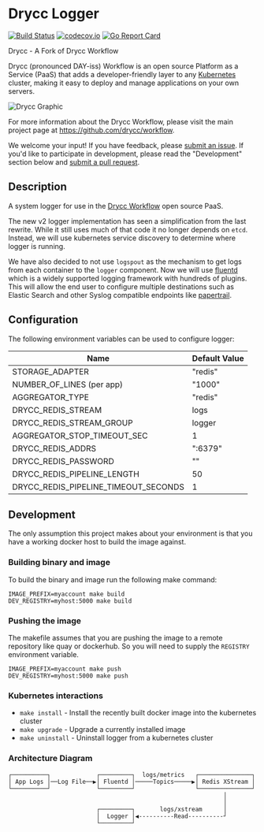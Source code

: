 
# Drycc Logger
[![Build Status](https://woodpecker.drycc.cc/api/badges/drycc/logger/status.svg)](https://woodpecker.drycc.cc/drycc/logger)
[![codecov.io](https://codecov.io/github/drycc/logger/coverage.svg?branch=main)](https://codecov.io/github/drycc/logger?branch=main)
[![Go Report Card](https://goreportcard.com/badge/github.com/drycc/logger)](https://goreportcard.com/report/github.com/drycc/logger)

Drycc - A Fork of Drycc Workflow

Drycc (pronounced DAY-iss) Workflow is an open source Platform as a Service (PaaS) that adds a developer-friendly layer to any [Kubernetes](http://kubernetes.io) cluster, making it easy to deploy and manage applications on your own servers.

![Drycc Graphic](https://getdrycc.blob.core.windows.net/get-drycc/drycc-graphic-small.png)

For more information about the Drycc Workflow, please visit the main project page at https://github.com/drycc/workflow.

We welcome your input! If you have feedback, please [submit an issue][issues]. If you'd like to participate in development, please read the "Development" section below and [submit a pull request][prs].

## Description
A system logger for use in the [Drycc Workflow](https://drycc.com/workflow/) open source PaaS.

The new v2 logger implementation has seen a simplification from the last rewrite. While it still uses much of that code it no longer depends on `etcd`. Instead, we will use kubernetes service discovery to determine where logger is running.

We have also decided to not use `logspout` as the mechanism to get logs from each container to the `logger` component. Now we will use [fluentd](http://fluentd.org) which is a widely supported logging framework with hundreds of plugins. This will allow the end user to configure multiple destinations such as Elastic Search and other Syslog compatible endpoints like [papertrail](http://papertrailapp.com).

## Configuration
The following environment variables can be used to configure logger:

| Name                                   | Default Value |
|----------------------------------------|---------------|
| STORAGE_ADAPTER                        | "redis"       |
| NUMBER_OF_LINES (per app)              | "1000"        |
| AGGREGATOR_TYPE                        | "redis"       |
| DRYCC_REDIS_STREAM                     | logs          |
| DRYCC_REDIS_STREAM_GROUP               | logger        |
| AGGREGATOR_STOP_TIMEOUT_SEC            | 1             |
| DRYCC_REDIS_ADDRS                      | ":6379"       |
| DRYCC_REDIS_PASSWORD                   | ""            |
| DRYCC_REDIS_PIPELINE_LENGTH            | 50            |
| DRYCC_REDIS_PIPELINE_TIMEOUT_SECONDS   | 1             |

## Development
The only assumption this project makes about your environment is that you have a working docker host to build the image against.

### Building binary and image
To build the binary and image run the following make command:

```console
IMAGE_PREFIX=myaccount make build
DEV_REGISTRY=myhost:5000 make build
```

### Pushing the image
The makefile assumes that you are pushing the image to a remote repository like quay or dockerhub. So you will need to supply the `REGISTRY` environment variable.

```console
IMAGE_PREFIX=myaccount make push
DEV_REGISTRY=myhost:5000 make push
```

### Kubernetes interactions
* `make install` - Install the recently built docker image into the kubernetes cluster
* `make upgrade` - Upgrade a currently installed image
* `make uninstall` - Uninstall logger from a kubernetes cluster

### Architecture Diagram

```
┌──────────┐             ┌─────────┐  logs/metrics   ┌───────────────┐
│ App Logs │──Log File──▶│ Fluentd │─────Topics─────▶│ Redis XStream │
└──────────┘             └─────────┘                 └───────────────┘
                                                             │
                                                             │
                         ┌─────────┐       logs/xstream      │
                         │  Logger │◀----------Read----------┘
                         └─────────┘
```

[issues]: https://github.com/drycc/logger/issues
[prs]: https://github.com/drycc/logger/pulls
[workflow]: https://github.com/drycc/workflow
